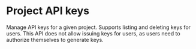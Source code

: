 # Project API keys

Manage API keys for a given project. Supports listing and deleting keys for users.
This API does not allow issuing keys for users, as users need to authorize themselves to generate keys.
